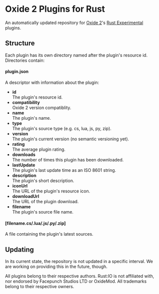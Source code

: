 Oxide 2 Plugins for Rust
========================
An automatically updated repository for [Oxide 2](https://github.com/OxideMod/Oxide)'s [Rust Experimental](http://playrust.com) plugins.

Structure
---------
Each plugin has its own directory named after the plugin's resource id. Directories contain:

#### plugin.json
A descriptor with information about the plugin:

* **id**  
  The plugin's resource id.
* **compatibility**  
  Oxide 2 version compatiblity.
* **name**  
  The plugin's name.
* **type**  
  The plugin's source type (e.g. cs, lua, js, py, zip).
* **version**  
  The plugin's current version (no semantic versioning yet).
* **rating**  
  The average plugin rating.
* **downloads**  
  The number of times this plugin has been downloaded.
* **lastUpdate**  
  The plugin's last update time as an ISO 8601 string.
* **description**  
  The plugin's short description.
* **iconUrl**  
  The URL of the plugin's resource icon.
* **downloadUrl**  
  The URL of the plugin download.
* **filename**  
  The plugin's source file name.

#### [filename.cs/.lua/.js/.py/.zip]
A file containing the plugin's latest sources.

Updating
--------
In its current state, the repository is not updated in a specific interval. We are working on providing this in the future, though.

All plugins belong to their respective authors.
Rust:IO is not affiliated with, nor endorsed by Facepunch Studios LTD or OxideMod.
All trademarks belong to their respective owners.

